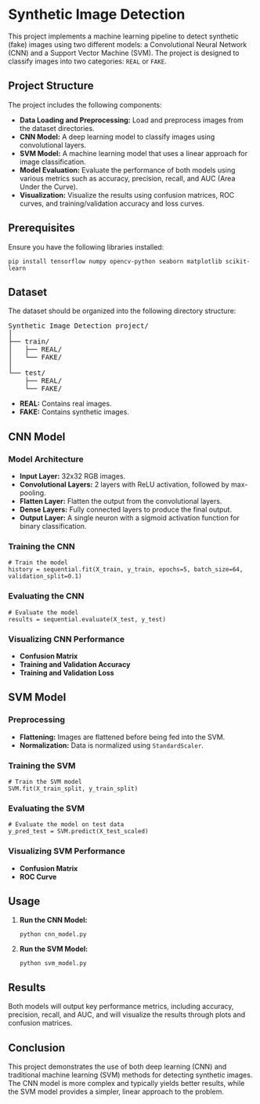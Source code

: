 <h1>Synthetic Image Detection</h1>

<p>This project implements a machine learning pipeline to detect synthetic (fake) images using two different models: a Convolutional Neural Network (CNN) and a Support Vector Machine (SVM). The project is designed to classify images into two categories: <code>REAL</code> or <code>FAKE</code>.</p>

<h2>Project Structure</h2>

<p>The project includes the following components:</p>
<ul>
    <li><strong>Data Loading and Preprocessing:</strong> Load and preprocess images from the dataset directories.</li>
    <li><strong>CNN Model:</strong> A deep learning model to classify images using convolutional layers.</li>
    <li><strong>SVM Model:</strong> A machine learning model that uses a linear approach for image classification.</li>
    <li><strong>Model Evaluation:</strong> Evaluate the performance of both models using various metrics such as accuracy, precision, recall, and AUC (Area Under the Curve).</li>
    <li><strong>Visualization:</strong> Visualize the results using confusion matrices, ROC curves, and training/validation accuracy and loss curves.</li>
</ul>

<h2>Prerequisites</h2>

<p>Ensure you have the following libraries installed:</p>
<pre><code>pip install tensorflow numpy opencv-python seaborn matplotlib scikit-learn</code></pre>

<h2>Dataset</h2>

<p>The dataset should be organized into the following directory structure:</p>

<pre>
Synthetic Image Detection project/
│
├── train/
│   ├── REAL/
│   └── FAKE/
│
└── test/
    ├── REAL/
    └── FAKE/
</pre>

<ul>
    <li><strong>REAL:</strong> Contains real images.</li>
    <li><strong>FAKE:</strong> Contains synthetic images.</li>
</ul>

<h2>CNN Model</h2>

<h3>Model Architecture</h3>
<ul>
    <li><strong>Input Layer:</strong> 32x32 RGB images.</li>
    <li><strong>Convolutional Layers:</strong> 2 layers with ReLU activation, followed by max-pooling.</li>
    <li><strong>Flatten Layer:</strong> Flatten the output from the convolutional layers.</li>
    <li><strong>Dense Layers:</strong> Fully connected layers to produce the final output.</li>
    <li><strong>Output Layer:</strong> A single neuron with a sigmoid activation function for binary classification.</li>
</ul>

<h3>Training the CNN</h3>
<pre><code># Train the model
history = sequential.fit(X_train, y_train, epochs=5, batch_size=64, validation_split=0.1)
</code></pre>

<h3>Evaluating the CNN</h3>
<pre><code># Evaluate the model
results = sequential.evaluate(X_test, y_test)
</code></pre>

<h3>Visualizing CNN Performance</h3>
<ul>
    <li><strong>Confusion Matrix</strong></li>
    <li><strong>Training and Validation Accuracy</strong></li>
    <li><strong>Training and Validation Loss</strong></li>
</ul>

<h2>SVM Model</h2>

<h3>Preprocessing</h3>
<ul>
    <li><strong>Flattening:</strong> Images are flattened before being fed into the SVM.</li>
    <li><strong>Normalization:</strong> Data is normalized using <code>StandardScaler</code>.</li>
</ul>

<h3>Training the SVM</h3>
<pre><code># Train the SVM model
SVM.fit(X_train_split, y_train_split)
</code></pre>

<h3>Evaluating the SVM</h3>
<pre><code># Evaluate the model on test data
y_pred_test = SVM.predict(X_test_scaled)
</code></pre>

<h3>Visualizing SVM Performance</h3>
<ul>
    <li><strong>Confusion Matrix</strong></li>
    <li><strong>ROC Curve</strong></li>
</ul>

<h2>Usage</h2>

<ol>
    <li><strong>Run the CNN Model:</strong>
        <pre><code>python cnn_model.py</code></pre>
    </li>
    <li><strong>Run the SVM Model:</strong>
        <pre><code>python svm_model.py</code></pre>
    </li>
</ol>

<h2>Results</h2>

<p>Both models will output key performance metrics, including accuracy, precision, recall, and AUC, and will visualize the results through plots and confusion matrices.</p>

<h2>Conclusion</h2>

<p>This project demonstrates the use of both deep learning (CNN) and traditional machine learning (SVM) methods for detecting synthetic images. The CNN model is more complex and typically yields better results, while the SVM model provides a simpler, linear approach to the problem.</p>


</body>
</html>
